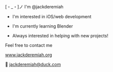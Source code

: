 

<!---
jackderemiah/jackderemiah is a ✨ special ✨ repository because its `README.md` (this file) appears on your GitHub profile.
You can click the Preview link to take a look at your changes.
--->

[・_・]ノ  I'm @jackderemiah 

  -  I'm interested in iOS/web development 

  -  I'm currently learning Blender

  - Always interested in helping with new projects! 
  
  Feel free to contact me

  
www.jackderemiah.org    

📧 jackderemiah@duck.com



